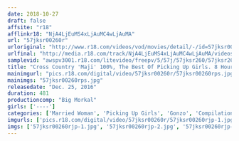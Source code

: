 ```yaml
---
date: 2018-10-27
draft: false
affsite: "r18"
afflinkr18: "NjA4LjEuMS4xLjAuMC4wLjAuMA"
url: "57jksr00260r"
urloriginal: "http://www.r18.com/videos/vod/movies/detail/-/id=57jksr00260r"
urlfinal: "http://media.r18.com/track/NjA4LjEuMS4xLjAuMC4wLjAuMA/videos/vod/movies/detail/-/id=57jksr00260r"
samplevid: "awspv3001.r18.com/litevideo/freepv/5/57j/57jksr260/57jksr260_dmb_w.mp4"
title: "Cross Country 'Maji' 100%, The Best Of Picking Up Girls. 8 Hours. Real Serious Orgasms. Thank You Local Ma'ams From All Over The Country! 5"
mainimgurl: "pics.r18.com/digital/video/57jksr00260r/57jksr00260rps.jpg"
mainimgs: "57jksr00260rps.jpg"
releasedate: "Dec. 25, 2016"
duration: 481
productioncomp: "Big Morkal"
girls: ['----']
categories: ['Married Woman', 'Picking Up Girls', 'Gonzo', 'Compilation', 'Over 4 Hours', 'Hi-Def']
imgurls: ['pics.r18.com/digital/video/57jksr00260r/57jksr00260rjp-1.jpg', 'pics.r18.com/digital/video/57jksr00260r/57jksr00260rjp-2.jpg', 'pics.r18.com/digital/video/57jksr00260r/57jksr00260rjp-3.jpg', 'pics.r18.com/digital/video/57jksr00260r/57jksr00260rjp-4.jpg', 'pics.r18.com/digital/video/57jksr00260r/57jksr00260rjp-5.jpg', 'pics.r18.com/digital/video/57jksr00260r/57jksr00260rjp-6.jpg', 'pics.r18.com/digital/video/57jksr00260r/57jksr00260rjp-7.jpg', 'pics.r18.com/digital/video/57jksr00260r/57jksr00260rjp-8.jpg', 'pics.r18.com/digital/video/57jksr00260r/57jksr00260rjp-9.jpg', 'pics.r18.com/digital/video/57jksr00260r/57jksr00260rjp-10.jpg', 'pics.r18.com/digital/video/57jksr00260r/57jksr00260rjp-11.jpg', 'pics.r18.com/digital/video/57jksr00260r/57jksr00260rjp-12.jpg', 'pics.r18.com/digital/video/57jksr00260r/57jksr00260rjp-13.jpg', 'pics.r18.com/digital/video/57jksr00260r/57jksr00260rjp-14.jpg', 'pics.r18.com/digital/video/57jksr00260r/57jksr00260rjp-15.jpg', 'pics.r18.com/digital/video/57jksr00260r/57jksr00260rjp-16.jpg', 'pics.r18.com/digital/video/57jksr00260r/57jksr00260rjp-17.jpg', 'pics.r18.com/digital/video/57jksr00260r/57jksr00260rjp-18.jpg', 'pics.r18.com/digital/video/57jksr00260r/57jksr00260rjp-19.jpg', 'pics.r18.com/digital/video/57jksr00260r/57jksr00260rjp-20.jpg']
imgs: ['57jksr00260rjp-1.jpg', '57jksr00260rjp-2.jpg', '57jksr00260rjp-3.jpg', '57jksr00260rjp-4.jpg', '57jksr00260rjp-5.jpg', '57jksr00260rjp-6.jpg', '57jksr00260rjp-7.jpg', '57jksr00260rjp-8.jpg', '57jksr00260rjp-9.jpg', '57jksr00260rjp-10.jpg', '57jksr00260rjp-11.jpg', '57jksr00260rjp-12.jpg', '57jksr00260rjp-13.jpg', '57jksr00260rjp-14.jpg', '57jksr00260rjp-15.jpg', '57jksr00260rjp-16.jpg', '57jksr00260rjp-17.jpg', '57jksr00260rjp-18.jpg', '57jksr00260rjp-19.jpg', '57jksr00260rjp-20.jpg']
---
```

